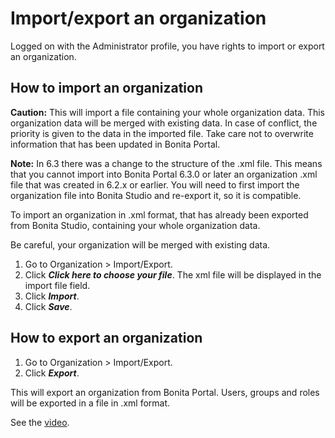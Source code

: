 # Import/export an organization

Logged on with the Administrator profile, you have rights to import or export an organization.

## How to import an organization

**Caution:**
This will import a file containing your whole organization data. This organization data will be merged with existing data.
In case of conflict, the priority is given to the data in the imported file. Take care not to overwrite information that has been updated in Bonita Portal.

**Note:**
In 6.3 there was a change to the structure of the .xml file. This means that you cannot import into Bonita Portal 6.3.0 or later an organization .xml file that was created in 6.2.x or earlier.
You will need to first import the organization file into Bonita Studio and re-export it, so it is compatible.

To import an organization in .xml format, that has already been exported from Bonita Studio, containing your whole organization data.

Be careful, your organization will be merged with existing data.

1. Go to Organization > Import/Export.
2. Click _**Click here to choose your file**_. The xml file will be displayed in the import file field.
3. Click _**Import**_.
4. Click _**Save**_.

## How to export an organization

1. Go to Organization > Import/Export.
2. Click _**Export**_.

This will export an organization from Bonita Portal. Users, groups and roles will be exported in a file in .xml format.

See the [video](images/videos-6_0/import_an_organization_into_bonita_portal.mp4).
